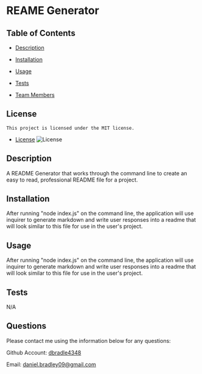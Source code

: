 # REAME Generator

  ## Table of Contents

  * [Description](#description)

  * [Installation](#installation)

  * [Usage](#usage)

  * [Tests](#tests)

  * [Team Members](#team-members)

  
  ## License 
    
    This project is licensed under the MIT license.
  * [License](#license)
  ![License](https://img.shields.io/badge/License-MIT-blue.svg)

  ## Description
  A README Generator that works through the command line to create an easy to read, professional README file for a project.

  ## Installation
  After running "node index.js" on the command line, the application will use inquirer to generate markdown and write user responses into a readme that will look similar to this file for use in the user's project.

  ## Usage
  After running "node index.js" on the command line, the application will use inquirer to generate markdown and write user responses into a readme that will look similar to this file for use in the user's project.

  ## Tests
  N/A

  ## Questions

  Please contact me using the information below for any questions:
  
  Github Account: [dbradle4348](https://https://github.com/dbradle4348)

  Email: daniel.bradley09@gmail.com

